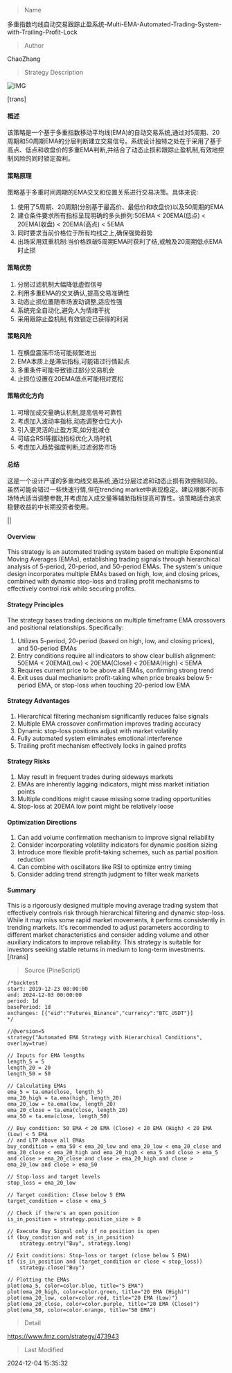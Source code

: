 
> Name

多重指数均线自动交易跟踪止盈系统-Multi-EMA-Automated-Trading-System-with-Trailing-Profit-Lock

> Author

ChaoZhang

> Strategy Description

![IMG](https://www.fmz.com/upload/asset/c26d57bad529d3bf2d.png)

[trans]
#### 概述
该策略是一个基于多重指数移动平均线(EMA)的自动交易系统,通过对5周期、20周期和50周期EMA的分层判断建立交易信号。系统设计独特之处在于采用了基于高点、低点和收盘价的多重EMA判断,并结合了动态止损和跟踪止盈机制,有效地控制风险的同时锁定盈利。

#### 策略原理
策略基于多重时间周期的EMA交叉和位置关系进行交易决策。具体来说:
1. 使用了5周期、20周期(分别基于最高价、最低价和收盘价)以及50周期的EMA
2. 建仓条件要求所有指标呈现明确的多头排列:50EMA < 20EMA(低点) < 20EMA(收盘) < 20EMA(高点) < 5EMA
3. 同时要求当前价格位于所有均线之上,确保强势趋势
4. 出场采用双重机制:当价格跌破5周期EMA时获利了结,或触及20周期低点EMA时止损

#### 策略优势
1. 分层过滤机制大幅降低虚假信号
2. 利用多重EMA的交叉确认,提高交易准确性
3. 动态止损位置随市场波动调整,适应性强
4. 系统完全自动化,避免人为情绪干扰
5. 采用跟踪止盈机制,有效锁定已获得的利润

#### 策略风险
1. 在横盘震荡市场可能频繁进出
2. EMA本质上是滞后指标,可能错过行情起点
3. 多重条件可能导致错过部分交易机会
4. 止损位设置在20EMA低点可能相对宽松

#### 策略优化方向
1. 可增加成交量确认机制,提高信号可靠性
2. 考虑加入波动率指标,动态调整仓位大小
3. 引入更灵活的止盈方案,如分批减仓
4. 可结合RSI等摆动指标优化入场时机
5. 考虑加入趋势强度判断,过滤弱势市场

#### 总结
这是一个设计严谨的多重均线交易系统,通过分层过滤和动态止损有效控制风险。虽然可能会错过一些快速行情,但在trending market中表现稳定。建议根据不同市场特点适当调整参数,并考虑加入成交量等辅助指标提高可靠性。该策略适合追求稳健收益的中长期投资者使用。 

|| 

#### Overview
This strategy is an automated trading system based on multiple Exponential Moving Averages (EMAs), establishing trading signals through hierarchical analysis of 5-period, 20-period, and 50-period EMAs. The system's unique design incorporates multiple EMAs based on high, low, and closing prices, combined with dynamic stop-loss and trailing profit mechanisms to effectively control risk while securing profits.

#### Strategy Principles
The strategy bases trading decisions on multiple timeframe EMA crossovers and positional relationships. Specifically:
1. Utilizes 5-period, 20-period (based on high, low, and closing prices), and 50-period EMAs
2. Entry conditions require all indicators to show clear bullish alignment: 50EMA < 20EMA(Low) < 20EMA(Close) < 20EMA(High) < 5EMA
3. Requires current price to be above all EMAs, confirming strong trend
4. Exit uses dual mechanism: profit-taking when price breaks below 5-period EMA, or stop-loss when touching 20-period low EMA

#### Strategy Advantages
1. Hierarchical filtering mechanism significantly reduces false signals
2. Multiple EMA crossover confirmation improves trading accuracy
3. Dynamic stop-loss positions adjust with market volatility
4. Fully automated system eliminates emotional interference
5. Trailing profit mechanism effectively locks in gained profits

#### Strategy Risks
1. May result in frequent trades during sideways markets
2. EMAs are inherently lagging indicators, might miss market initiation points
3. Multiple conditions might cause missing some trading opportunities
4. Stop-loss at 20EMA low point might be relatively loose

#### Optimization Directions
1. Can add volume confirmation mechanism to improve signal reliability
2. Consider incorporating volatility indicators for dynamic position sizing
3. Introduce more flexible profit-taking schemes, such as partial position reduction
4. Can combine with oscillators like RSI to optimize entry timing
5. Consider adding trend strength judgment to filter weak markets

#### Summary
This is a rigorously designed multiple moving average trading system that effectively controls risk through hierarchical filtering and dynamic stop-loss. While it may miss some rapid market movements, it performs consistently in trending markets. It's recommended to adjust parameters according to different market characteristics and consider adding volume and other auxiliary indicators to improve reliability. This strategy is suitable for investors seeking stable returns in medium to long-term investments.
[/trans]



> Source (PineScript)

``` pinescript
/*backtest
start: 2019-12-23 08:00:00
end: 2024-12-03 00:00:00
period: 1d
basePeriod: 1d
exchanges: [{"eid":"Futures_Binance","currency":"BTC_USDT"}]
*/

//@version=5
strategy("Automated EMA Strategy with Hierarchical Conditions", overlay=true)

// Inputs for EMA lengths
length_5 = 5
length_20 = 20
length_50 = 50

// Calculating EMAs
ema_5 = ta.ema(close, length_5)
ema_20_high = ta.ema(high, length_20)
ema_20_low = ta.ema(low, length_20)
ema_20_close = ta.ema(close, length_20)
ema_50 = ta.ema(close, length_50)

// Buy condition: 50 EMA < 20 EMA (Close) < 20 EMA (High) < 20 EMA (Low) < 5 EMA
// and LTP above all EMAs
buy_condition = ema_50 < ema_20_low and ema_20_low < ema_20_close and ema_20_close < ema_20_high and ema_20_high < ema_5 and close > ema_5 and close > ema_20_close and close > ema_20_high and close > ema_20_low and close > ema_50

// Stop-loss and target levels
stop_loss = ema_20_low

// Target condition: Close below 5 EMA
target_condition = close < ema_5

// Check if there's an open position
is_in_position = strategy.position_size > 0

// Execute Buy Signal only if no position is open
if (buy_condition and not is_in_position)
    strategy.entry("Buy", strategy.long)

// Exit conditions: Stop-loss or target (close below 5 EMA)
if (is_in_position and (target_condition or close < stop_loss))
    strategy.close("Buy")

// Plotting the EMAs
plot(ema_5, color=color.blue, title="5 EMA")
plot(ema_20_high, color=color.green, title="20 EMA (High)")
plot(ema_20_low, color=color.red, title="20 EMA (Low)")
plot(ema_20_close, color=color.purple, title="20 EMA (Close)")
plot(ema_50, color=color.orange, title="50 EMA")

```

> Detail

https://www.fmz.com/strategy/473943

> Last Modified

2024-12-04 15:35:32
